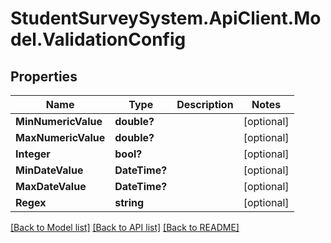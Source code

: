 # StudentSurveySystem.ApiClient.Model.ValidationConfig
## Properties

Name | Type | Description | Notes
------------ | ------------- | ------------- | -------------
**MinNumericValue** | **double?** |  | [optional] 
**MaxNumericValue** | **double?** |  | [optional] 
**Integer** | **bool?** |  | [optional] 
**MinDateValue** | **DateTime?** |  | [optional] 
**MaxDateValue** | **DateTime?** |  | [optional] 
**Regex** | **string** |  | [optional] 

[[Back to Model list]](../README.md#documentation-for-models) [[Back to API list]](../README.md#documentation-for-api-endpoints) [[Back to README]](../README.md)

